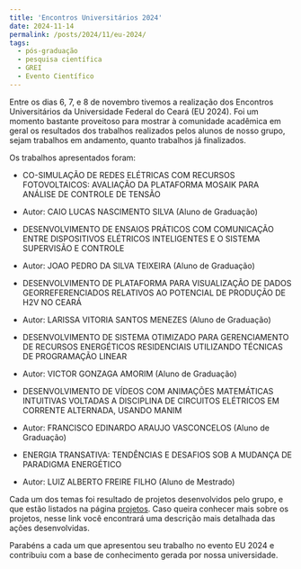 ```yaml
---
title: 'Encontros Universitários 2024'
date: 2024-11-14
permalink: /posts/2024/11/eu-2024/
tags:
  - pós-graduação
  - pesquisa científica
  - GREI
  - Evento Científico
---
```



Entre os dias 6, 7, e 8 de novembro tivemos a realização dos Encontros Universitários da Universidade Federal do Ceará (EU 2024). Foi um momento bastante proveitoso para mostrar à comunidade acadêmica em geral os resultados dos trabalhos realizados pelos alunos de nosso grupo, sejam trabalhos em andamento, quanto trabalhos já finalizados.

Os trabalhos apresentados foram:

- CO-SIMULAÇÃO DE REDES ELÉTRICAS COM RECURSOS FOTOVOLTAICOS: AVALIAÇÃO DA PLATAFORMA MOSAIK PARA ANÁLISE DE CONTROLE DE TENSÃO 	
- Autor: CAIO LUCAS NASCIMENTO SILVA (Aluno de Graduação)

- DESENVOLVIMENTO DE ENSAIOS PRÁTICOS COM COMUNICAÇÃO ENTRE DISPOSITIVOS ELÉTRICOS INTELIGENTES E O SISTEMA SUPERVISÃO E CONTROLE 	
- Autor: JOAO PEDRO DA SILVA TEIXEIRA (Aluno de Graduação)

- DESENVOLVIMENTO DE PLATAFORMA PARA VISUALIZAÇÃO DE DADOS GEORREFERENCIADOS RELATIVOS AO POTENCIAL DE PRODUÇÃO DE H2V NO CEARÁ 	
- Autor: LARISSA VITORIA SANTOS MENEZES (Aluno de Graduação)

- DESENVOLVIMENTO DE SISTEMA OTIMIZADO PARA GERENCIAMENTO DE RECURSOS ENERGÉTICOS RESIDENCIAIS UTILIZANDO TÉCNICAS DE PROGRAMAÇÃO LINEAR
- Autor: VICTOR GONZAGA AMORIM (Aluno de Graduação)

- DESENVOLVIMENTO DE VÍDEOS COM ANIMAÇÕES MATEMÁTICAS INTUITIVAS VOLTADAS A DISCIPLINA DE CIRCUITOS ELÉTRICOS EM CORRENTE ALTERNADA, USANDO MANIM
- Autor: FRANCISCO EDINARDO ARAUJO VASCONCELOS (Aluno de Graduação)

- ENERGIA TRANSATIVA: TENDÊNCIAS E DESAFIOS SOB A MUDANÇA DE PARADIGMA ENERGÉTICO
- Autor: LUIZ ALBERTO FREIRE FILHO (Aluno de Mestrado)

Cada um dos temas foi resultado de projetos desenvolvidos pelo grupo, e que estão listados na página [projetos](/projects/). Caso queira conhecer mais sobre os projetos, nesse link você encontrará uma descrição mais detalhada das ações desenvolvidas.

Parabéns a cada um que apresentou seu trabalho no evento EU 2024 e contribuiu com a base de conhecimento gerada por nossa universidade.